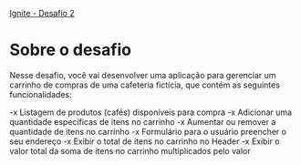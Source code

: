 [Ignite - Desafio 2](https://efficient-sloth-d85.notion.site/Desafio-02-Coffee-Delivery-30e42a21fdb44b09a85244fc2c3dbdf9
)


# Sobre o desafio

Nesse desafio, você vai desenvolver uma aplicação para gerenciar um carrinho de compras de uma cafeteria fictícia, que contém as seguintes funcionalidades:

-x Listagem de produtos (cafés) disponíveis para compra
-x Adicionar uma quantidade específicas de itens no carrinho
-x Aumentar ou remover a quantidade de itens no carrinho
-x Formulário para o usuário preencher o seu endereço
-x Exibir o total de itens no carrinho no Header
-x Exibir o valor total da soma de itens no carrinho multiplicados pelo valor
